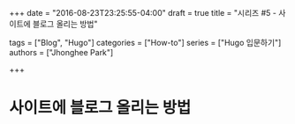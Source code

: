 +++
date = "2016-08-23T23:25:55-04:00"
draft = true
title = "시리즈 #5 - 사이트에 블로그 올리는 방법"

tags = ["Blog", "Hugo"]
categories = ["How-to"]
series = ["Hugo 입문하기"]
authors = ["Jhonghee Park"]

+++

# 사이트에 블로그 올리는 방법


